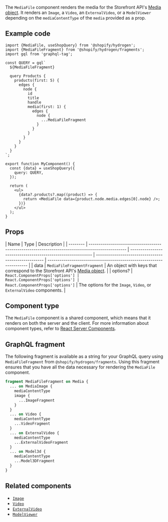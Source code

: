 <!-- This file is generated from source code in the Shopify/hydrogen repo. Edit the files in /packages/hydrogen/src/components/MediaFile and run 'yarn generate-docs' at the root of this repo. For more information, refer to https://github.com/Shopify/shopify-dev/blob/main/content/internal/operations/hydrogen-reference-docs.md. -->

The `MediaFile` component renders the media for the Storefront API's
[Media object](/api/storefront/reference/products/media). It renders an `Image`, a
`Video`, an `ExternalVideo`, or a `ModelViewer` depending on the `mediaContentType` of the
`media` provided as a prop.

## Example code

```tsx
import {MediaFile, useShopQuery} from '@shopify/hydrogen';
import {MediaFileFragment} from '@shopify/hydrogen/fragments';
import gql from 'graphql-tag';

const QUERY = gql`
  ${MediaFileFragment}

  query Products {
    products(first: 5) {
      edges {
        node {
          id
          title
          handle
          media(first: 1) {
            edges {
              node {
                ...MediaFileFragment
              }
            }
          }
        }
      }
    }
  }
`;

export function MyComponent() {
  const {data} = useShopQuery({
    query: QUERY,
  });

  return (
    <ul>
      {data?.products?.map((product) => {
        return <MediaFile data={product.node.media.edges[0].node} />;
      })}
    </ul>
  );
}
```

## Props

| Name     | Type                                                                                             | Description                                                 |
| -------- | ------------------------------------------------------------------------------------------------ | ----------------------------------------------------------- | ---------------------------------------------------- | -------------------------------------------------------------------- |
| data     | <code>MediaFileFragmentFragment</code> | An object with keys that correspond to the Storefront API's [Media object](/api/storefront/reference/products/media). |
| options? | <code>React.ComponentProps<typeof Video>['options']                                              | React.ComponentProps<typeof ExternalVideo>['options']       | React.ComponentProps<typeof Image>['options']</code> | The options for the `Image`, `Video`, or `ExternalVideo` components. |

## Component type

The `MediaFile` component is a shared component, which means that it renders on both the server and the client. For more information about component types, refer to [React Server Components](/custom-storefronts/hydrogen/framework/react-server-components).

## GraphQL fragment

The following fragment is available as a string for your GraphQL query using `MediaFileFragment` from `@shopify/hydrogen/fragments`. Using this fragment ensures that you have all the data necessary for rendering the `MediaFile` component.

```graphql
fragment MediaFileFragment on Media {
  ... on MediaImage {
    mediaContentType
    image {
      ...ImageFragment
    }
  }
  ... on Video {
    mediaContentType
    ...VideoFragment
  }
  ... on ExternalVideo {
    mediaContentType
    ...ExternalVideoFragment
  }
  ... on Model3d {
    mediaContentType
    ...Model3DFragment
  }
}
```

## Related components

- [`Image`](/api/hydrogen/components/primitive/image)
- [`Video`](/api/hydrogen/components/primitive/video)
- [`ExternalVideo`](/api/hydrogen/components/primitive/externalvideo)
- [`ModelViewer`](/api/hydrogen/components/primitive/modelviewer)
